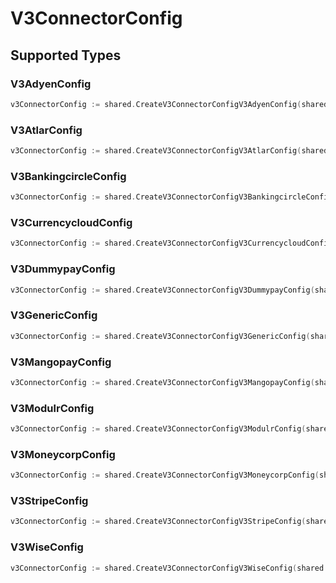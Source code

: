 # V3ConnectorConfig


## Supported Types

### V3AdyenConfig

```go
v3ConnectorConfig := shared.CreateV3ConnectorConfigV3AdyenConfig(shared.V3AdyenConfig{/* values here */})
```

### V3AtlarConfig

```go
v3ConnectorConfig := shared.CreateV3ConnectorConfigV3AtlarConfig(shared.V3AtlarConfig{/* values here */})
```

### V3BankingcircleConfig

```go
v3ConnectorConfig := shared.CreateV3ConnectorConfigV3BankingcircleConfig(shared.V3BankingcircleConfig{/* values here */})
```

### V3CurrencycloudConfig

```go
v3ConnectorConfig := shared.CreateV3ConnectorConfigV3CurrencycloudConfig(shared.V3CurrencycloudConfig{/* values here */})
```

### V3DummypayConfig

```go
v3ConnectorConfig := shared.CreateV3ConnectorConfigV3DummypayConfig(shared.V3DummypayConfig{/* values here */})
```

### V3GenericConfig

```go
v3ConnectorConfig := shared.CreateV3ConnectorConfigV3GenericConfig(shared.V3GenericConfig{/* values here */})
```

### V3MangopayConfig

```go
v3ConnectorConfig := shared.CreateV3ConnectorConfigV3MangopayConfig(shared.V3MangopayConfig{/* values here */})
```

### V3ModulrConfig

```go
v3ConnectorConfig := shared.CreateV3ConnectorConfigV3ModulrConfig(shared.V3ModulrConfig{/* values here */})
```

### V3MoneycorpConfig

```go
v3ConnectorConfig := shared.CreateV3ConnectorConfigV3MoneycorpConfig(shared.V3MoneycorpConfig{/* values here */})
```

### V3StripeConfig

```go
v3ConnectorConfig := shared.CreateV3ConnectorConfigV3StripeConfig(shared.V3StripeConfig{/* values here */})
```

### V3WiseConfig

```go
v3ConnectorConfig := shared.CreateV3ConnectorConfigV3WiseConfig(shared.V3WiseConfig{/* values here */})
```

